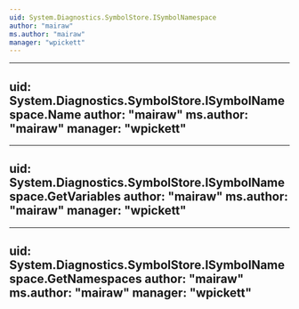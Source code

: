 ```yaml
---
uid: System.Diagnostics.SymbolStore.ISymbolNamespace
author: "mairaw"
ms.author: "mairaw"
manager: "wpickett"
---
```


---
uid: System.Diagnostics.SymbolStore.ISymbolNamespace.Name
author: "mairaw"
ms.author: "mairaw"
manager: "wpickett"
---

---
uid: System.Diagnostics.SymbolStore.ISymbolNamespace.GetVariables
author: "mairaw"
ms.author: "mairaw"
manager: "wpickett"
---

---
uid: System.Diagnostics.SymbolStore.ISymbolNamespace.GetNamespaces
author: "mairaw"
ms.author: "mairaw"
manager: "wpickett"
---

